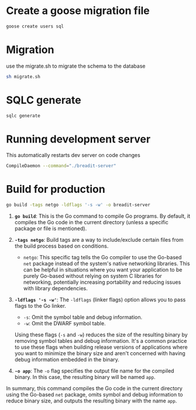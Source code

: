 # Create a goose migration file

```bash
goose create users sql
```

# Migration

use the migrate.sh to migrate the schema to the database

```bash
sh migrate.sh
```

# SQLC generate

```bash
sqlc generate
```

# Running development server

This automatically restarts dev server on code changes

```bash
CompileDaemon --command="./breadit-server"
```

# Build for production

```bash
go build -tags netgo -ldflags '-s -w' -o breadit-server
```

1. **`go build`**:
   This is the Go command to compile Go programs. By default, it compiles the Go code in the current directory (unless a specific package or file is mentioned).

2. **`-tags netgo`**:
   Build tags are a way to include/exclude certain files from the build process based on conditions.

   - `netgo`: This specific tag tells the Go compiler to use the Go-based `net` package instead of the system's native networking libraries. This can be helpful in situations where you want your application to be purely Go-based without relying on system C libraries for networking, potentially increasing portability and reducing issues with library dependencies.

3. **`-ldflags '-s -w'`**:
   The `-ldflags` (linker flags) option allows you to pass flags to the Go linker.

   - `-s`: Omit the symbol table and debug information.
   - `-w`: Omit the DWARF symbol table.

   Using these flags (`-s` and `-w`) reduces the size of the resulting binary by removing symbol tables and debug information. It's a common practice to use these flags when building release versions of applications where you want to minimize the binary size and aren't concerned with having debug information embedded in the binary.

4. **`-o app`**:
   The `-o` flag specifies the output file name for the compiled binary. In this case, the resulting binary will be named `app`.

In summary, this command compiles the Go code in the current directory using the Go-based `net` package, omits symbol and debug information to reduce binary size, and outputs the resulting binary with the name `app`.
